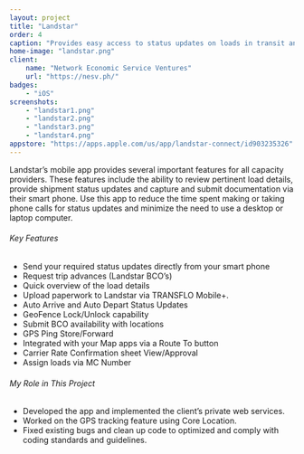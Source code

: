 ```yaml
---
layout: project
title: "Landstar"
order: 4
caption: "Provides easy access to status updates on loads in transit and visibility to freight bill details"
home-image: "landstar.png"
client:
    name: "Network Economic Service Ventures"
    url: "https://nesv.ph/"
badges:
    - "iOS"
screenshots:
    - "landstar1.png"
    - "landstar2.png"
    - "landstar3.png"
    - "landstar4.png"
appstore: "https://apps.apple.com/us/app/landstar-connect/id903235326"
---
```


Landstar’s mobile app provides several important features for all capacity providers. These features include the ability to review pertinent load details, provide shipment status updates and capture and submit documentation via their smart phone. Use this app to reduce the time spent making or taking phone calls for status updates and minimize the need to use a desktop or laptop computer.

###### Key Features
- Send your required status updates directly from your smart phone
- Request trip advances (Landstar BCO’s)
- Quick overview of the load details
- Upload paperwork to Landstar via TRANSFLO Mobile+.
- Auto Arrive and Auto Depart Status Updates
- GeoFence Lock/Unlock capability
- Submit BCO availability with locations
- GPS Ping Store/Forward
- Integrated with your Map apps via a Route To button
- Carrier Rate Confirmation sheet View/Approval
- Assign loads via MC Number

###### My Role in This Project
- Developed the app and implemented the client’s private web services.
- Worked on the GPS tracking feature using Core Location.
- Fixed existing bugs and clean up code to optimized and comply with coding standards and guidelines.